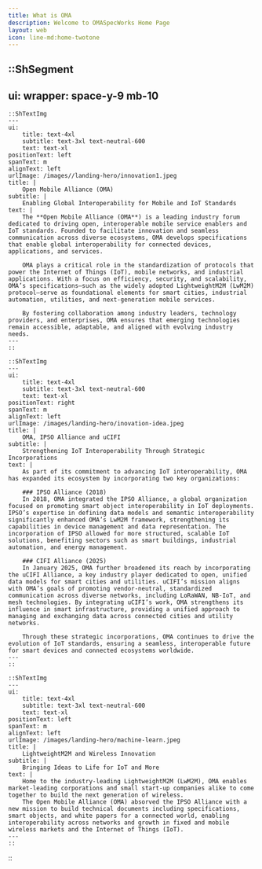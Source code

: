 ```yaml
---
title: What is OMA
description: Welcome to OMASpecWorks Home Page
layout: web
icon: line-md:home-twotone
---
```


::ShSegment
---
ui:
    wrapper: space-y-9 mb-10
---
    ::ShTextImg
    ---
    ui:
        title: text-4xl
        subtitle: text-3xl text-neutral-600
        text: text-xl
    positionText: left
    spanText: m
    alignText: left
    urlImage: /images//landing-hero/innovation1.jpeg
    title: |
        Open Mobile Alliance (OMA)
    subtitle: |
        Enabling Global Interoperability for Mobile and IoT Standards
    text: |
        The **Open Mobile Alliance (OMA**) is a leading industry forum dedicated to driving open, interoperable mobile service enablers and IoT standards. Founded to facilitate innovation and seamless communication across diverse ecosystems, OMA develops specifications that enable global interoperability for connected devices, applications, and services.

        OMA plays a critical role in the standardization of protocols that power the Internet of Things (IoT), mobile networks, and industrial applications. With a focus on efficiency, security, and scalability, OMA’s specifications—such as the widely adopted LightweightM2M (LwM2M) protocol—serve as foundational elements for smart cities, industrial automation, utilities, and next-generation mobile services.

        By fostering collaboration among industry leaders, technology providers, and enterprises, OMA ensures that emerging technologies remain accessible, adaptable, and aligned with evolving industry needs.
    ---
    ::

    ::ShTextImg
    ---
    ui:
        title: text-4xl
        subtitle: text-3xl text-neutral-600
        text: text-xl
    positionText: right
    spanText: m
    alignText: left
    urlImage: /images/landing-hero/inovation-idea.jpeg
    title: |
        OMA, IPSO Alliance and uCIFI
    subtitle: |
        Strengthening IoT Interoperability Through Strategic Incorporations
    text: |
        As part of its commitment to advancing IoT interoperability, OMA has expanded its ecosystem by incorporating two key organizations:

        ### IPSO Alliance (2018)
        In 2018, OMA integrated the IPSO Alliance, a global organization focused on promoting smart object interoperability in IoT deployments. IPSO’s expertise in defining data models and semantic interoperability significantly enhanced OMA’s LwM2M framework, strengthening its capabilities in device management and data representation. The incorporation of IPSO allowed for more structured, scalable IoT solutions, benefiting sectors such as smart buildings, industrial automation, and energy management.

        ### CIFI Alliance (2025)
        In January 2025, OMA further broadened its reach by incorporating the uCIFI Alliance, a key industry player dedicated to open, unified data models for smart cities and utilities. uCIFI’s mission aligns with OMA’s goals of promoting vendor-neutral, standardized communication across diverse networks, including LoRaWAN, NB-IoT, and mesh technologies. By integrating uCIFI’s work, OMA strengthens its influence in smart infrastructure, providing a unified approach to managing and exchanging data across connected cities and utility networks.

        Through these strategic incorporations, OMA continues to drive the evolution of IoT standards, ensuring a seamless, interoperable future for smart devices and connected ecosystems worldwide.
    ---
    ::

    ::ShTextImg
    ---
    ui:
        title: text-4xl
        subtitle: text-3xl text-neutral-600
        text: text-xl
    positionText: left
    spanText: m
    alignText: left
    urlImage: /images/landing-hero/machine-learn.jpeg
    title: |
        LightweightM2M and Wireless Innovation
    subtitle: |
        Bringing Ideas to Life for IoT and More
    text: |
        Home to the industry-leading LightweightM2M (LwM2M), OMA enables market-leading corporations and small start-up companies alike to come together to build the next generation of wireless.
        The Open Mobile Alliance (OMA) absorved the IPSO Alliance with a new mission to build technical documents including specifications, smart objects, and white papers for a connected world, enabling interoperability across networks and growth in fixed and mobile wireless markets and the Internet of Things (IoT).
    ---
    ::
::
